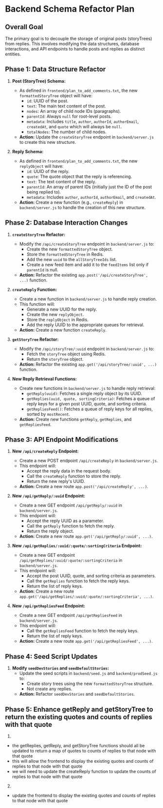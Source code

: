 # Backend Schema Refactor Plan

## Overall Goal
The primary goal is to decouple the storage of original posts (storyTrees) from replies. This involves modifying the data structures, database interactions, and API endpoints to handle posts and replies as distinct entities.

## Phase 1: Data Structure Refactor

1. **Post (StoryTree) Schema:**
   - As defined in `frontend/plan_to_add_comments.txt`, the new `formattedStoryTree` object will have:
     - `id`: UUID of the post.
     - `text`: The main text content of the post.
     - `nodes`: An array of child node IDs (paragraphs).
     - `parentId`: Always `null` for root-level posts.
     - `metadata`: Includes `title`, `author`, `authorId`, `authorEmail`, `createdAt`, and `quote` which will always be `null`.
     - `totalNodes`: The number of child nodes.
   - **Action:** Update the `createStoryTree` endpoint in `backend/server.js` to create this new structure.

2. **Reply Schema:**
   - As defined in `frontend/plan_to_add_comments.txt`, the new `replyObject` will have:
     - `id`: UUID of the reply.
     - `quote`: The quote object that the reply is referencing.
     - `text`: The text content of the reply.
     - `parentId`: An array of parent IDs (initially just the ID of the post being replied to).
     - `metadata`: Includes `author`, `authorId`, `authorEmail`, and `createdAt`.
   - **Action:** Create a new function (e.g., `createReply`) in `backend/server.js` to handle the creation of this new structure.

## Phase 2: Database Interaction Changes

1. **`createStoryTree` Refactor:**
   - Modify the `/api/createStoryTree` endpoint in `backend/server.js` to:
     - Create the new `formattedStoryTree` object.
     - Store the `formattedStoryTree` in Redis.
     - Add the new `uuid` to the `allStoryTreeIds` list.
     - Create a new feed item and add it to the `feedItems` list only if `parentId` is null.
   - **Action:** Refactor the existing `app.post('/api/createStoryTree', ...)` function.

2. **`createReply` Function:**
   - Create a new function in `backend/server.js` to handle reply creation.
   - This function will:
     - Generate a new UUID for the reply.
     - Create the new `replyObject`.
     - Store the `replyObject` in Redis.
     - Add the reply UUID to the appropriate queues for retrieval.
   - **Action:** Create a new function `createReply`.

3. **`getStoryTree` Refactor:**
   - Modify the `/api/storyTree/:uuid` endpoint in `backend/server.js` to:
     - Fetch the `storyTree` object using Redis.
     - Return the `storyTree` object.
   - **Action:** Refactor the existing `app.get('/api/storyTree/:uuid', ...)` function.

4. **New Reply Retrieval Functions:**
   - Create new functions in `backend/server.js` to handle reply retrieval:
     - `getReply(uuid)`: Fetches a single reply object by its UUID.
     - `getReplies(uuid, quote, sortingCriteria)`: Fetches a queue of reply keys for a given post UUID, quote, and sorting criteria.
     - `getRepliesFeed()`: Fetches a queue of reply keys for all replies, sorted by `mostRecent`.
   - **Action:** Create new functions `getReply`, `getReplies`, and `getRepliesFeed`.

## Phase 3: API Endpoint Modifications

1. **New `/api/createReply` Endpoint:**
   - Create a new POST endpoint `/api/createReply` in `backend/server.js`.
   - This endpoint will:
     - Accept the reply data in the request body.
     - Call the `createReply` function to store the reply.
     - Return the new reply's UUID.
   - **Action:** Create a new route `app.post('/api/createReply', ...)`.

2. **New `/api/getReply/:uuid` Endpoint:**
   - Create a new GET endpoint `/api/getReply/:uuid` in `backend/server.js`.
   - This endpoint will:
     - Accept the reply UUID as a parameter.
     - Call the `getReply` function to fetch the reply.
     - Return the reply object.
   - **Action:** Create a new route `app.get('/api/getReply/:uuid', ...)`.

3. **New `/api/getReplies/:uuid/:quote/:sortingCriteria` Endpoint:**
   - Create a new GET endpoint `/api/getReplies/:uuid/:quote/:sortingCriteria` in `backend/server.js`.
   - This endpoint will:
     - Accept the post UUID, quote, and sorting criteria as parameters.
     - Call the `getReplies` function to fetch the reply keys.
     - Return the list of reply keys.
   - **Action:** Create a new route `app.get('/api/getReplies/:uuid/:quote/:sortingCriteria', ...)`.

4. **New `/api/getRepliesFeed` Endpoint:**
   - Create a new GET endpoint `/api/getRepliesFeed` in `backend/server.js`.
   - This endpoint will:
     - Call the `getRepliesFeed` function to fetch the reply keys.
     - Return the list of reply keys.
   - **Action:** Create a new route `app.get('/api/getRepliesFeed', ...)`.

## Phase 4: Seed Script Updates

1. **Modify `seedDevStories` and `seedDefaultStories`:**
   - Update the seed scripts in `backend/seed.js` and `backend/prodSeed.js` to:
     - Create story trees using the new `formattedStoryTree` structure.
     - Not create any replies.
   - **Action:** Refactor `seedDevStories` and `seedDefaultStories`.

## Phase 5: Enhance getReply and getStoryTree to return the existing quotes and counts of replies with that quote
1. 
  - the getReplies, getReply, and getStoryTree functions should all be updated to return a map of quotes to counts of replies to that node with that quote
  - this will allow the frontend to display the existing quotes and counts of replies to that node with that quote
  - we will need to update the createReply function to update the counts of replies to that node with that quote
2. 
 - update the frontend to display the existing quotes and counts of replies to that node with that quote
